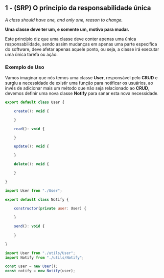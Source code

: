 ## 1 - (SRP) **O princípio da responsabilidade única**

*A class should have one, and only one, reason to change.*

**Uma classe deve ter um, e somente um, motivo para mudar.**

Este princípio diz que uma classe deve conter apenas uma única responsabilidade, sendo assim mudanças em apenas uma parte específica do software, deve afetar apenas aquele ponto, ou seja, a classe irá executar uma única tarefa ou ação.

### Exemplo de Uso

Vamos imaginar que nós temos uma classe **User**, responsável pelo **CRUD** e surgiu a necessidade de existir uma função para notificar os usuários, ao invés de adicionar mais um método que não seja relacionado ao **CRUD**, devemos definir uma nova classe **Notify** para sanar esta nova necessidade.

```jsx
export default class User {

    create(): void {

    }

    read(): void {

    }

    update(): void {

    }

    delete(): void {

    }

}
```
```jsx
import User from "./User";

export default class Notify {

    constructor(private user: User) {
        
    }

    send(): void {
        
    }

}
```
```jsx
import User from "./utils/User";
import Notify from "./utils/Notify";

const user = new User();
const notify = new Notify(user);
```